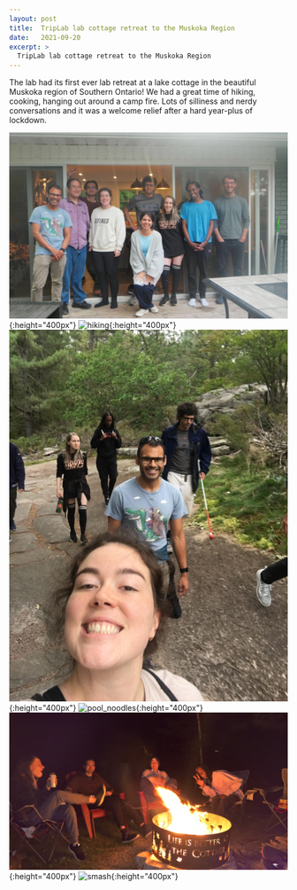 ```yaml
---
layout: post
title:  TripLab lab cottage retreat to the Muskoka Region
date:   2021-09-20
excerpt: >
  TripLab lab cottage retreat to the Muskoka Region
---
```


The lab had its first ever lab retreat at a lake cottage in the beautiful Muskoka region of Southern Ontario! 
We had a great time of hiking, cooking, hanging out around a camp fire. Lots of silliness and nerdy conversations and it was a welcome relief after a hard year-plus of lockdown. 

![lab_photo_cottage_2021](/images/lab_fun/cottage_2021/lab_photo_cottage_2021.jpg "lab_photo"){:height="400px"}
![hiking](/images/lab_fun/cottage_2021/hiking.jpg "hiking"){:height="400px"}
![hiking2](/images/lab_fun/cottage_2021/hiking2.jpg "hiking2"){:height="400px"}
![pool_noodles](/images/lab_fun/cottage_2021/pool_noodles.jpg "pool_noodles"){:height="400px"}
![campfire](/images/lab_fun/cottage_2021/campfire.jpg "campfire"){:height="400px"}
![smash](/images/lab_fun/cottage_2021/smash.jpg "smash"){:height="400px"}



